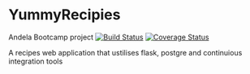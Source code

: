 # YummyRecipies 
Andela Bootcamp project
[![Build Status](https://travis-ci.org/Jak-Sidious/YummyRecipies.svg?branch=master)](https://travis-ci.org/Jak-Sidious/YummyRecipies) 
[![Coverage Status](https://coveralls.io/repos/github/Jak-Sidious/YummyRecipies/badge.svg?branch=chore-OOP-Redesign)](https://coveralls.io/github/Jak-Sidious/YummyRecipies?branch=chore-OOP-Redesign)


A recipes web application that ustilises flask, postgre and continuious integration tools

